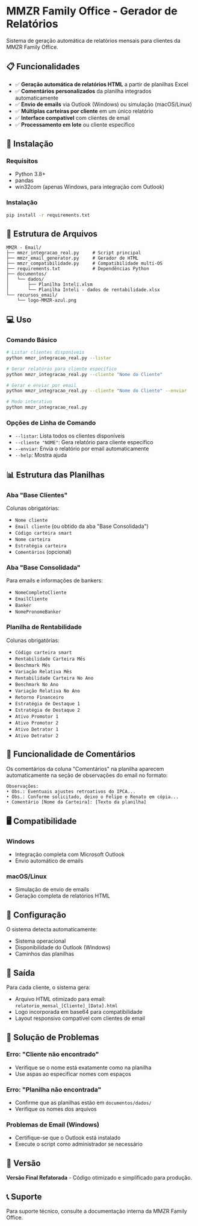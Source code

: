 # MMZR Family Office - Gerador de Relatórios

Sistema de geração automática de relatórios mensais para clientes da MMZR Family Office.

## 📋 Funcionalidades

- ✅ **Geração automática de relatórios HTML** a partir de planilhas Excel
- ✅ **Comentários personalizados** da planilha integrados automaticamente
- ✅ **Envio de emails** via Outlook (Windows) ou simulação (macOS/Linux)
- ✅ **Múltiplas carteiras por cliente** em um único relatório
- ✅ **Interface compatível** com clientes de email
- ✅ **Processamento em lote** ou cliente específico

## 🚀 Instalação

### Requisitos
- Python 3.8+
- pandas
- win32com (apenas Windows, para integração com Outlook)

### Instalação
```bash
pip install -r requirements.txt
```

## 📁 Estrutura de Arquivos

```
MMZR - Email/
├── mmzr_integracao_real.py     # Script principal
├── mmzr_email_generator.py     # Gerador de HTML
├── mmzr_compatibilidade.py     # Compatibilidade multi-OS
├── requirements.txt            # Dependências Python
├── documentos/
│   └── dados/
│       ├── Planilha Inteli.xlsm
│       └── Planilha Inteli - dados de rentabilidade.xlsx
└── recursos_email/
    └── logo-MMZR-azul.png
```

## 💻 Uso

### Comando Básico
```bash
# Listar clientes disponíveis
python mmzr_integracao_real.py --listar

# Gerar relatório para cliente específico
python mmzr_integracao_real.py --cliente "Nome do Cliente"

# Gerar e enviar por email
python mmzr_integracao_real.py --cliente "Nome do Cliente" --enviar

# Modo interativo
python mmzr_integracao_real.py
```

### Opções de Linha de Comando
- `--listar`: Lista todos os clientes disponíveis
- `--cliente "NOME"`: Gera relatório para cliente específico
- `--enviar`: Envia o relatório por email automaticamente
- `--help`: Mostra ajuda

## 📊 Estrutura das Planilhas

### Aba "Base Clientes"
Colunas obrigatórias:
- `Nome cliente`
- `Email cliente` (ou obtido da aba "Base Consolidada")
- `Código carteira smart`
- `Nome carteira`
- `Estratégia carteira`
- `Comentários` (opcional)

### Aba "Base Consolidada"
Para emails e informações de bankers:
- `NomeCompletoCliente`
- `EmailCliente`
- `Banker`
- `NomePronomeBanker`

### Planilha de Rentabilidade
Colunas obrigatórias:
- `Código carteira smart`
- `Rentabilidade Carteira Mês`
- `Benchmark Mês`
- `Variação Relativa Mês`
- `Rentabilidade Carteira No Ano`
- `Benchmark No Ano`
- `Variação Relativa No Ano`
- `Retorno Financeiro`
- `Estratégia de Destaque 1`
- `Estratégia de Destaque 2`
- `Ativo Promotor 1`
- `Ativo Promotor 2`
- `Ativo Detrator 1`
- `Ativo Detrator 2`

## 📧 Funcionalidade de Comentários

Os comentários da coluna "Comentários" na planilha aparecem automaticamente na seção de observações do email no formato:

```
Observações:
• Obs.: Eventuais ajustes retroativos do IPCA...
• Obs.: Conforme solicitado, deixo o Felipe e Renato em cópia...
• Comentário [Nome da Carteira]: [Texto da planilha]
```

## 🖥️ Compatibilidade

### Windows
- Integração completa com Microsoft Outlook
- Envio automático de emails

### macOS/Linux
- Simulação de envio de emails
- Geração completa de relatórios HTML

## 🔧 Configuração

O sistema detecta automaticamente:
- Sistema operacional
- Disponibilidade do Outlook (Windows)
- Caminhos das planilhas

## 📝 Saída

Para cada cliente, o sistema gera:
- Arquivo HTML otimizado para email: `relatorio_mensal_[Cliente]_[Data].html`
- Logo incorporada em base64 para compatibilidade
- Layout responsivo compatível com clientes de email

## 🚨 Solução de Problemas

### Erro: "Cliente não encontrado"
- Verifique se o nome está exatamente como na planilha
- Use aspas ao especificar nomes com espaços

### Erro: "Planilha não encontrada"
- Confirme que as planilhas estão em `documentos/dados/`
- Verifique os nomes dos arquivos

### Problemas de Email (Windows)
- Certifique-se que o Outlook está instalado
- Execute o script como administrador se necessário

## 🔄 Versão

**Versão Final Refatorada** - Código otimizado e simplificado para produção.

## 📞 Suporte

Para suporte técnico, consulte a documentação interna da MMZR Family Office. 